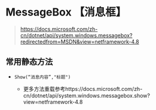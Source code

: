 # MessageBox 【消息框】

> https://docs.microsoft.com/zh-cn/dotnet/api/system.windows.messagebox?redirectedfrom=MSDN&view=netframework-4.8

## 常用静态方法

- `Show(“消息内容”,"标题")`

  - 更多方法重载参考https://docs.microsoft.com/zh-cn/dotnet/api/system.windows.messagebox.show?view=netframework-4.8

